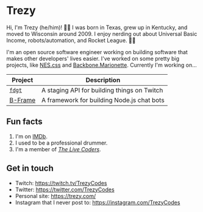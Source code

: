 # Trezy

Hi, I'm Trezy (he/him)! 👋🏻 I was born in Texas, grew up in Kentucky, and moved to Wisconsin around 2009. I enjoy nerding out about Universal Basic Income, robots/automation, and Rocket League. 🚀🚗

I'm an open source software engineer working on building software that makes other developers' lives easier. I've worked on some pretty big projects, like [NES.css](https://nostalgic-css.github.io/NES.css/) and [Backbone.Marionette](https://marionettejs.com/). Currently I'm working on...

| Project | Description |
| - | - |
| [`fdgt`](https://fdgt.dev) | A staging API for building things on Twitch |
| [B-Frame](https://github.com/b-frame/) | A framework for building Node.js chat bots |

## Fun facts

1. I'm on [IMDb](https://www.imdb.com/name/nm5442490/).
1. I used to be a professional drummer.
1. I'm a member of [*The Live Coders*](https://livecoders.dev).

## Get in touch

* Twitch: https://twitch.tv/TrezyCodes
* Twitter: https://twitter.com/TrezyCodes
* Personal site: https://trezy.com/
* Instagram that I never post to: https://instagram.com/TrezyCodes
